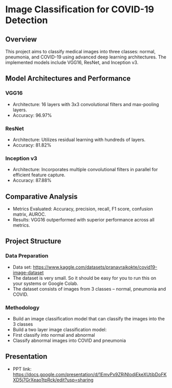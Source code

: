 # Image Classification for COVID-19 Detection

## Overview

This project aims to classify medical images into three classes: normal, pneumonia, and COVID-19 using advanced deep learning architectures. The implemented models include VGG16, ResNet, and Inception v3.

## Model Architectures and Performance

### VGG16

- Architecture: 16 layers with 3x3 convolutional filters and max-pooling layers.
- Accuracy: 96.97%

### ResNet

- Architecture: Utilizes residual learning with hundreds of layers.
- Accuracy: 81.82%

### Inception v3

- Architecture: Incorporates multiple convolutional filters in parallel for efficient feature capture.
- Accuracy: 87.88%

## Comparative Analysis

- Metrics Evaluated: Accuracy, precision, recall, F1 score, confusion matrix, AUROC.
- Results: VGG16 outperformed with superior performance across all metrics.

## Project Structure

### Data Preparation

- Data set: https://www.kaggle.com/datasets/pranavraikokte/covid19-image-dataset
- The dataset is very small. So it should be easy for you to run this on your systems or Google Colab.
- The dataset consists of images from 3 classes – normal, pneumonia and COVID.

### Methodology

- Build an image classification model that can classify the images into the 3 classes
- Build a two layer image classification model:
- First classify into normal and abnormal
- Classify abnormal images into COVID and pneumonia

## Presentation

- PPT link: https://docs.google.com/presentation/d/1EmvPx9ZRjNIodjEkeXUtibDoFKXD5j7GrXeao1tpRck/edit?usp=sharing
